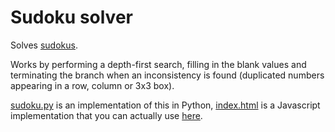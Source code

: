 # Sudoku solver
Solves <a href="https://en.wikipedia.org/wiki/Sudoku">sudokus</a>. 

Works by performing a depth-first search, filling in the blank values and terminating the branch when an inconsistency is found (duplicated numbers appearing in a row, column or 3x3 box).

<a href="https://github.com/paruby/sudoku-solver/blob/master/sudoku.py">sudoku.py</a> is an implementation of this in Python, <a href="https://github.com/paruby/sudoku-solver/blob/master/index.html">index.html</a> is a Javascript implementation that you can actually use <a href="http://paulrubenstein.co.uk/sudoku-solver/">here</a>.
